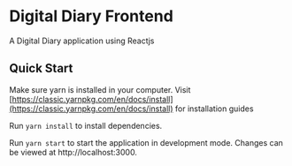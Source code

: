 # Digital Diary Frontend
A Digital Diary application using Reactjs

## Quick Start

Make sure yarn is installed in your computer. Visit [https://classic.yarnpkg.com/en/docs/install](https://classic.yarnpkg.com/en/docs/install) for installation guides

Run `yarn install` to install dependencies.

Run `yarn start` to start the application in development mode.
Changes can be viewed at http://localhost:3000.
